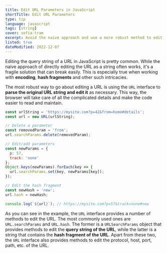 ```yaml
---
title: Edit URL Parameters in JavaScript
shortTitle: Edit URL Parameters
type: tip
language: javascript
tags: [string]
cover: sofia-tram
excerpt: Avoid the naive approach and use a more robust method to edit URL parameters in JavaScript.
listed: true
dateModified: 2022-12-07
---
```


Editing the query string of a URL in JavaScript is pretty common. While the naive approach of directly editing the URL as a string often works, it's a fragile solution that can break easily. This is especially true when working with **encoding**, **hash fragments** and other such intricacies.

The most robust way to go about editing a URL is using the `URL` interface to **parse the original URL string and edit it** as necessary. This way, the browser will take care of all the complicated details and make the code easier to read and maintain.

```js
const urlString = 'https://mysite.com?p=42&from=home#details';
const url = new URL(urlString);

// Delete a parameter
const removedParam = 'from';
url.searchParams.delete(removedParam);

// Edit/add parameters
const newParams = {
  p: 57,
  track: 'none'
};
Object.keys(newParams).forEach(key => {
  url.searchParams.set(key, newParams[key]);
});

// Edit the hash fragment
const newHash = 'new';
url.hash = newHash;

console.log(`${url}`); // https://mysite.com?p=57&track=none#new
```

As you can see in the example, the `URL` interface provides a number of methods to edit the URL. The most commonly used ones are `URL.searchParams` and `URL.hash`. The former is a `URLSearchParams` object that provides methods to edit the **query string of the URL**, while the latter is a string that contains the **hash fragment of the URL**. Apart from these two, the `URL` interface also provides methods to edit the protocol, host, port, path, etc. of the URL.
